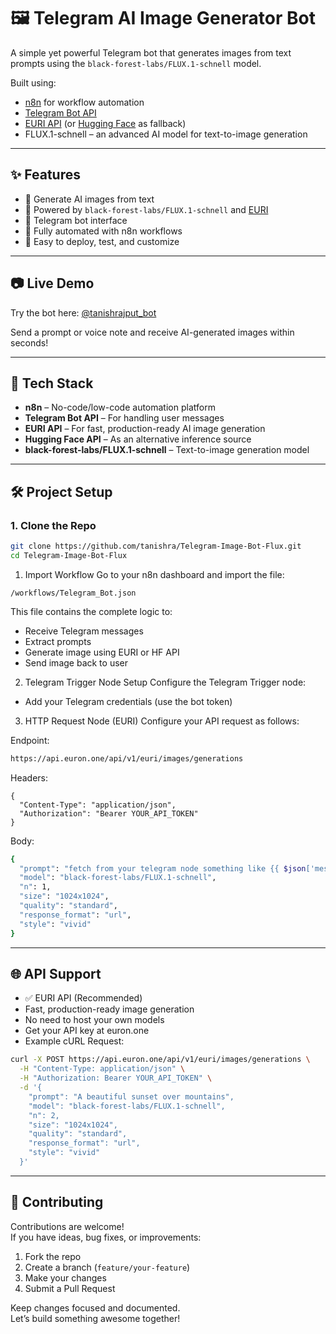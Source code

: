# 🖼️ Telegram AI Image Generator Bot

A simple yet powerful Telegram bot that generates images from text prompts using the `black-forest-labs/FLUX.1-schnell` model.

Built using:
- [n8n](https://n8n.io) for workflow automation
- [Telegram Bot API](https://core.telegram.org/bots)
- [EURI API](https://euron.one) (or [Hugging Face](https://huggingface.co) as fallback)
- FLUX.1-schnell – an advanced AI model for text-to-image generation

---

## ✨ Features

- 📸 Generate AI images from text
- 🧠 Powered by `black-forest-labs/FLUX.1-schnell` and [EURI](https://euron.one)
- 🤖 Telegram bot interface
- 🔄 Fully automated with n8n workflows
- 🧪 Easy to deploy, test, and customize

---

## 📷 Live Demo

Try the bot here: [@tanishrajput_bot](https://t.me/tanishrajput_bot)

Send a prompt or voice note and receive AI-generated images within seconds!

---

## 🧰 Tech Stack

- **n8n** – No-code/low-code automation platform
- **Telegram Bot API** – For handling user messages
- **EURI API** – For fast, production-ready AI image generation
- **Hugging Face API** – As an alternative inference source
- **black-forest-labs/FLUX.1-schnell** – Text-to-image generation model

---

## 🛠️ Project Setup

### 1. Clone the Repo

```bash
git clone https://github.com/tanishra/Telegram-Image-Bot-Flux.git
cd Telegram-Image-Bot-Flux
```

1. Import Workflow
Go to your n8n dashboard and import the file:
```http
/workflows/Telegram_Bot.json
```

This file contains the complete logic to:
- Receive Telegram messages
- Extract prompts
- Generate image using EURI or HF API
- Send image back to user

2. Telegram Trigger Node Setup
Configure the Telegram Trigger node:
- Add your Telegram credentials (use the bot token)

3. HTTP Request Node (EURI)
Configure your API request as follows:

Endpoint:
```bash
https://api.euron.one/api/v1/euri/images/generations
```

Headers:
```http
{
  "Content-Type": "application/json",
  "Authorization": "Bearer YOUR_API_TOKEN"
}
````

Body:
```bash
{
  "prompt": "fetch from your telegram node something like {{ $json['message']['text']}}",
  "model": "black-forest-labs/FLUX.1-schnell",
  "n": 1,
  "size": "1024x1024",
  "quality": "standard",
  "response_format": "url",
  "style": "vivid"
}
```

---

## 🌐 API Support
- ✅ EURI API (Recommended)
- Fast, production-ready image generation
- No need to host your own models
- Get your API key at euron.one
- Example cURL Request:

```bash
curl -X POST https://api.euron.one/api/v1/euri/images/generations \
  -H "Content-Type: application/json" \
  -H "Authorization: Bearer YOUR_API_TOKEN" \
  -d '{
    "prompt": "A beautiful sunset over mountains",
    "model": "black-forest-labs/FLUX.1-schnell",
    "n": 2,
    "size": "1024x1024",
    "quality": "standard",
    "response_format": "url",
    "style": "vivid"
  }'
```

--- 


## 🔧 Contributing

Contributions are welcome!  
If you have ideas, bug fixes, or improvements:

1. Fork the repo  
2. Create a branch (`feature/your-feature`)  
3. Make your changes  
4. Submit a Pull Request

Keep changes focused and documented.  
Let’s build something awesome together!

